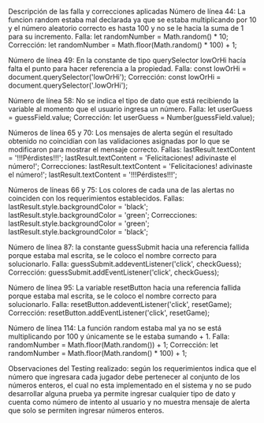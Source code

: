 Descripción de las falla y correcciones aplicadas 
Número de línea 44: La funcion random estaba mal declarada ya que se estaba multiplicando por 10 y el número aleatorio correcto es hasta 100 y no se le hacia la suma de 1 para su incremento.
Falla: 		let randomNumber = Math.random() * 10;
Corrección:	let randomNumber = Math.floor(Math.random() * 100) + 1;

Número de línea 49: En la constante de tipo querySelector lowOrHi hacía falta el punto para hacer referencia a la propiedad.
Falla: 		const lowOrHi = document.querySelector('lowOrHi');
Corrección:	const lowOrHi = document.querySelector('.lowOrHi'); 

Número de línea 58:  No se indica el tipo de dato que está recibiendo la variable al momento que el usuario ingresa un número. 
Falla:		let userGuess = guessField.value;
Corrección: 	let userGuess = Number(guessField.value);

Números de línea 65 y 70: Los mensajes de alerta según el resultado obtenido no coincidían con las validaciones asignadas por lo que se modificaron para mostrar el mensaje correcto.
Fallas:		lastResult.textContent = '!!!Pérdistes!!!';
		lastResult.textContent = 'Felicitaciones! adivinaste el número!';
Correcciones: 	lastResult.textContent = 'Felicitaciones! adivinaste el número!';
		lastResult.textContent = '!!!Pérdistes!!!';

Números de líneas 66 y 75: Los colores de cada una de las alertas no coinciden con los requerimientos establecidos. 
Fallas: 		lastResult.style.backgroundColor = 'black';
		lastResult.style.backgroundColor = 'green';
Correcciones: 	lastResult.style.backgroundColor = 'green';
		lastResult.style.backgroundColor = 'black';

Número de línea 87:  la constante guessSubmit hacia una referencia fallida porque estaba mal escrita, se le coloco el nombre correcto para solucionarlo. 
Falla: 		guessSubmit.addeventListener('click', checkGuess);
Corrección:	guessSubmit.addEventListener('click', checkGuess); 

Número de línea 95: La variable resetButton hacia una referencia fallida porque estaba mal escrita, se le coloco el nombre correcto para solucionarlo. 
Falla: 		resetButton.addeventListener('click', resetGame);
Corrección: 	resetButton.addEventListener('click', resetGame);

Número de línea 114: La función random estaba mal ya no se está multiplicando por 100 y únicamente se le estaba sumando + 1.
Falla: 		randomNumber = Math.floor(Math.random()) + 1;
Corrección: 	let randomNumber = Math.floor(Math.random() * 100) + 1;

Observaciones del Testing realizado: según los requerimientos indica que el número que ingresara cada jugador debe pertenecer al conjunto de los números enteros, el cual no esta implementado en el sistema y no se pudo desarrollar alguna prueba ya permite ingresar cualquier tipo de dato y cuenta como número de intento al usuario y no muestra mensaje de alerta que solo se permiten ingresar números enteros. 


